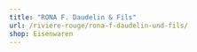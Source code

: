 ```yaml
---
title: "RONA F. Daudelin & Fils"
url: /riviere-rouge/rona-f-daudelin-und-fils/
shop: Eisenwaren
---
```

